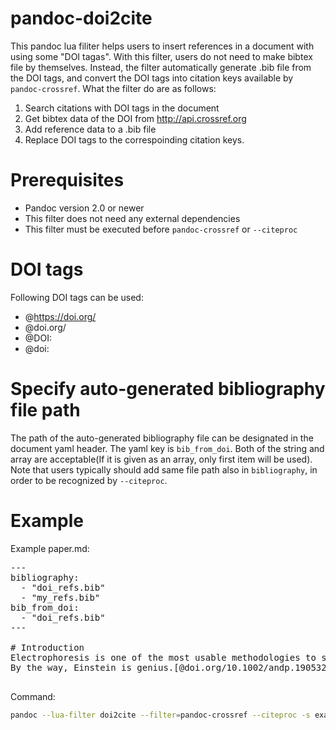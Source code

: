# pandoc-doi2cite
This pandoc lua filiter helps users to insert references in a document with using some "DOI tagas".
With this filter, users do not need to make bibtex file by themselves. Instead, the filter automatically generate .bib file from the DOI tags, and convert the DOI tags into citation keys available by `pandoc-crossref`.
What the filter do are as follows:
1. Search citations with DOI tags in the document
2. Get bibtex data of the DOI from http://api.crossref.org
3. Add reference data to a .bib file
4. Replace DOI tags to the correspoinding citation keys.

# Prerequisites
- Pandoc version 2.0 or newer
- This filter does not need any external dependencies
- This filter must be executed before `pandoc-crossref` or `--citeproc`

# DOI tags
Following DOI tags can be used:
* @https://doi.org/
* @doi.org/
* @DOI:
* @doi:

# Specify auto-generated bibliography file path
The path of the auto-generated bibliography file can be designated in the document yaml header.
The yaml key is `bib_from_doi`.
Both of the string and array are acceptable(If it is given as an array, only first item will be used).
Note that users typically should add same file path also in `bibliography`, in order to be recognized by `--citeproc`.

# Example
Example paper.md:

<pre>
---
bibliography:
  - "doi_refs.bib"
  - "my_refs.bib"
bib_from_doi:
  - "doi_refs.bib"
---

# Introduction
Electrophoresis is one of the most usable methodologies to separate proteins.[@https://doi.org/10.1038/227680a0]
By the way, Einstein is genius.[@doi.org/10.1002/andp.19053221004;  @doi:10.1002/andp.19053220806; @DOI: 10.1002/andp.19053220607]

</pre>

Command:

```sh
pandoc --lua-filter doi2cite --filter=pandoc-crossref --citeproc -s example.md -o example.pdf
```
